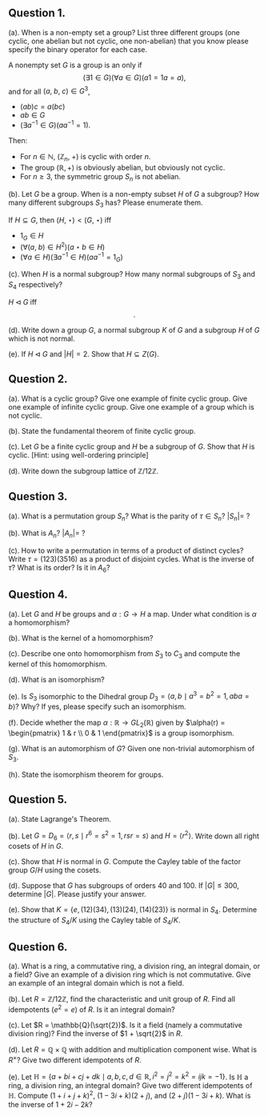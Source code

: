 
## Question 1.

(a). When is a non-empty set a group? List three different groups (one cyclic, one abelian but not cyclic, one non-abelian) that you know please specify the binary operator for each case.

A nonempty set $G$ is a group is an only if
$$(\exists 1\in G)(\forall a\in G)(a1=1a=a)\text{,}$$
and for all $(a,\;b,\;c)\in G^3$,
- $(ab)c=a(bc)$
- $ab\in G$
- $(\exists a^{-1}\in G)(aa^{-1}=1)$.

Then:
- For $n\in\mathbb{N}$, $(\mathbb{Z}_{n},\;+)$ is cyclic with order $n$. 
- The group $(\mathbb{R},+)$ is obviously abelian, but obviously not cyclic.
- For $n\geq 3$, the symmetric group $S_n$ is not abelian.

(b). Let $G$ be a group. When is a non-empty subset $H$ of $G$ a subgroup? How many different subgroups $S_3$ has? Please enumerate them.

If $H\subseteq G$, then $(H,\;\star)<(G,\;\star)$ iff 
- $1_G\in H$
- $(\forall (a,\;b)\in H^2)(a\star b\in H)$
- $(\forall a\in H)(\exists a^{-1}\in H)(aa^{-1}=1_G)$

(c). When $H$ is a normal subgroup? How many normal subgroups of $S_3$ and $S_4$ respectively?

$H\triangleleft G$ iff 
$$\text{.}$$

(d). Write down a group $G$, a normal subgroup $K$ of $G$ and a subgroup $H$ of $G$ which is not normal.



(e). If $H\triangleleft G$ and $|H|=2$. Show that $H\subseteq Z(G)$.



## Question 2.

(a). What is a cyclic group? Give one example of finite cyclic group. Give one example of infinite cyclic group. Give one example of a group which is not cyclic.



(b). State the fundamental theorem of finite cyclic group.



(c). Let $G$ be a finite cyclic group and $H$ be a subgroup of $G$. Show that $H$ is cyclic. [Hint: using well-ordering principle]



(d). Write down the subgroup lattice of $\mathbb{Z}/12\mathbb{Z}$.



## Question 3.

(a). What is a permutation group $S_n$? What is the parity of $\tau \in S_n$? $|S_n| =$ ?



(b). What is $A_n$? $|A_n| =$ ?



(c). How to write a permutation in terms of a product of distinct cycles? Write $\tau = (123)(3516)$ as a product of disjoint cycles. What is the inverse of $\tau$? What is its order? Is it in $A_6$?



## Question 4.

(a). Let $G$ and $H$ be groups and $\alpha : G \rightarrow H$ a map. Under what condition is $\alpha$ a homomorphism?



(b). What is the kernel of a homomorphism?



(c). Describe one onto homomorphism from $S_3$ to $C_3$ and compute the kernel of this homomorphism.



(d). What is an isomorphism?



(e). Is $S_3$ isomorphic to the Dihedral group $D_3 = \langle a, b \mid a^3 = b^2 = 1, aba = b\rangle$? Why? If yes, please specify such an isomorphism.



(f). Decide whether the map $\alpha : \mathbb{R} \rightarrow GL_2(\mathbb{R})$ given by $\alpha(r) = \begin{pmatrix} 1 & r \\ 0 & 1 \end{pmatrix}$ is a group isomorphism.



(g). What is an automorphism of $G$? Given one non-trivial automorphism of $S_3$.



(h). State the isomorphism theorem for groups.



## Question 5.

(a). State Lagrange's Theorem.



(b). Let $G = D_6 = \langle r, s \mid r^6 = s^2 = 1, rsr = s\rangle$ and $H = \langle r^2\rangle$. Write down all right cosets of $H$ in $G$.



(c). Show that $H$ is normal in $G$. Compute the Cayley table of the factor group $G/H$ using the cosets.



(d). Suppose that $G$ has subgroups of orders 40 and 100. If $|G| \leq 300$, determine $|G|$. Please justify your answer.



(e). Show that $K = \{e,(12)(34),(13)(24),(14)(23)\}$ is normal in $S_4$. Determine the structure of $S_4/K$ using the Cayley table of $S_4/K$.



## Question 6.

(a). What is a ring, a commutative ring, a division ring, an integral domain, or a field? Give an example of a division ring which is not commutative. Give an example of an integral domain which is not a field.



(b). Let $R = \mathbb{Z}/12\mathbb{Z}$, find the characteristic and unit group of $R$. Find all idempotents $(e^2 = e)$ of $R$. Is it an integral domain?



(c). Let $R = \mathbb{Q}(\sqrt{2})$. Is it a field (namely a commutative division ring)? Find the inverse of $1 + \sqrt{2}$ in $R$.



(d). Let $R = \mathbb{Q}\times\mathbb{Q}$ with addition and multiplication component wise. What is $R^\times$? Give two different idempotents of $R$.



(e). Let $\mathbb{H} = \{a+bi+cj+dk \mid a,b,c,d \in \mathbb{R}, i^2 = j^2 = k^2 = ijk = -1\}$. Is $\mathbb{H}$ a ring, a division ring, an integral domain? Give two different idempotents of $\mathbb{H}$. Compute $(1+i+j+k)^2$, $(1-3i+k)(2+j)$, and $(2+j)(1-3i+k)$. What is the inverse of $1+2i-2k$?


